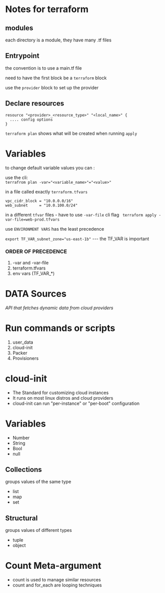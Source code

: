 # Notes for terraform

## modules
each directory is a module, they have many .tf files

## Entrypoint
the convention is to use a main.tf file

need to have the first block be a `terraform` block

use the `provider` block to set up the provider

## Declare resources
```
resource "<provider>_<resource_type>" "<local_name>" {
  .... config options
} 
```

`terraform plan` shows what will be created when running `apply`

# Variables
to change default variable values you can :

use the cli:  
`terrafrom plan -var="<variable_name>"="<value>"`

in a file called exactly `terraform.tfvars`
```
vpc_cidr_block = "10.0.0.0/16"
web_subnet     = "10.0.100.0/24"
```

in a different `tfvar` files - have to use `-var-file` cli flag
` terraform apply -var-file=web-prod.tfvars`

use `ENVIRONMENT VARS` has the least precedence

`export TF_VAR_subnet_zone="us-east-1b"` --- the TF_VAR is important

### ORDER OF PRECEDENCE
1. -var and -var-file
2. terraform.tfvars
3. env vars (TF_VAR_*)

# DATA Sources

*API that fetches dynamic data from cloud providers*

# Run commands or scripts
1. user_data
2. cloud-init
3. Packer 
4. Provisioners

# cloud-init
- The Standard for customizing cloud instances
- It runs on most linux distros and cloud providers
- cloud-init can run "per-instance" or "per-boot" configuration


# Variables
- Number
- String
- Bool
- null
## Collections
groups values of the same type
- list
- map
- set
## Structural
groups values of different types
- tuple
- object

# Count Meta-argument
- count is used to manage similar resources 
- count and for_each are looping techniques